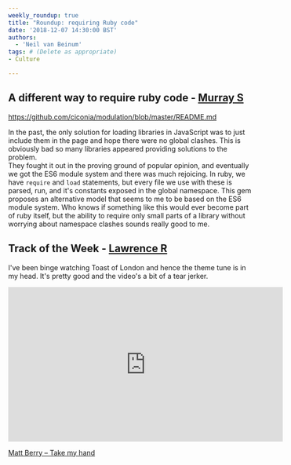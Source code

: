 ```yaml
---
weekly_roundup: true
title: "Roundup: requiring Ruby code"
date: '2018-12-07 14:30:00 BST'
authors:
  - 'Neil van Beinum'
tags: # (Delete as appropriate)
- Culture

---
```


## A different way to require ruby code - [Murray S](/people#murray-steele)

https://github.com/ciconia/modulation/blob/master/README.md

In the past, the only solution for loading libraries in JavaScript was to just
include them in the page and hope there were no global clashes.  This is
obviously bad so many libraries appeared providing solutions to the problem.  
They fought it out in the proving ground of popular opinion, and eventually we 
got the ES6 module system and there was much rejoicing.  In ruby, we have 
`require` and `load` statements, but every file we use with these is parsed, 
run, and it's constants exposed in the global namespace.  This gem proposes an 
alternative model that seems to me to be based on the ES6 module system.  Who 
knows if something like this would ever become part of ruby itself, but the 
ability to require only small parts of a library without worrying about 
namespace clashes sounds really good to me.

## Track of the Week - [Lawrence R](/people#lawrence-richards)

I've been binge watching Toast of London and hence the theme tune is in my head. It's pretty good and the video's a bit of a tear jerker.

<iframe width="560" height="315" src="https://www.youtube.com/embed/Rdqu-HObUbo" frameborder="0" allowfullscreen></iframe>

[Matt Berry – Take my hand](https://www.youtube.com/watch?v=Rdqu-HObUbo)
